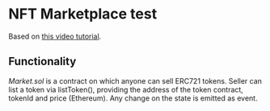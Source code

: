 # NFT Marketplace test

Based on [this video tutorial](https://www.youtube.com/watch?v=84j71K6wOCs).

## Functionality

*Market.sol* is a contract on which anyone can sell ERC721 tokens.
Seller can list a token via listToken(), providing the address of the token contract, tokenId and price (Ethereum).
Any change on the state is emitted as event.